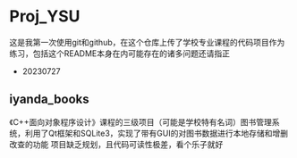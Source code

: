 # Proj_YSU
这是我第一次使用git和github，在这个仓库上传了学校专业课程的代码项目作为练习，包括这个README本身在内可能存在的诸多问题还请指正
- 20230727

## iyanda_books
《C++面向对象程序设计》课程的三级项目（可能是学校特有名词）图书管理系统，利用了Qt框架和SQLite3，实现了带有GUI的对图书数据进行本地存储和增删改查的功能
项目缺乏规划，且代码可读性极差，看个乐子就好
